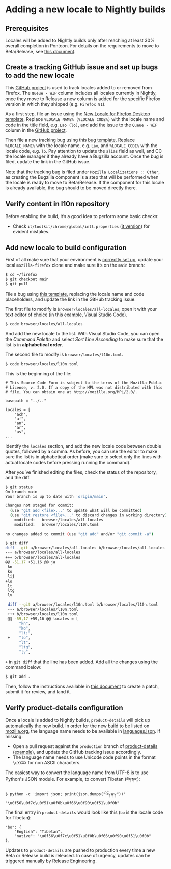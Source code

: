 # Adding a new locale to Nightly builds

<!-- toc -->

## Prerequisites

Locales will be added to Nightly builds only after reaching at least 30% overall completion in Pontoon. For details on the requirements to move to Beta/Release, see [this document](adding_release.md#prerequisites).

## Create a tracking GitHub issue and set up bugs to add the new locale

This [GitHub project](https://github.com/orgs/mozilla-l10n/projects/3/views/1) is used to track locales added to or removed from Firefox. The `Queue - WIP` column includes all locales currently in Nightly, once they move to Release a new column is added for the specific Firefox version in which they shipped (e.g. `Firefox 91`).

As a first step, file an issue using the [New Locale for Firefox Desktop template](https://github.com/mozilla-l10n/pm-projects/issues/new/choose). Replace `%LOCALE_NAME% (%LOCALE_CODE%)` with the locale name and code in the title field, e.g. `Lao (lo)`, and add the issue to the `Queue - WIP` column in the [GitHub project](https://github.com/orgs/mozilla-l10n/projects/3/views/1).

Then file a new tracking bug using this [bug template](https://mzl.la/3vwVtub). Replace `%LOCALE_NAME%` with the locale name, e.g. `Lao`, and `%LOCALE_CODE%` with the locale code, e.g. `lo`. Pay attention to update the `alias` field as well, and CC the locale manager if they already have a Bugzilla account. Once the bug is filed, update the link in the GitHub issue.

Note that the tracking bug is filed under `Mozilla Localizations :: Other`, as creating the Bugzilla component is a step that will be performed when the locale is ready to move to Beta/Release. If the component for this locale is already available, the bug should to be moved directly there.

## Verify content in l10n repository

Before enabling the build, it’s a good idea to perform some basic checks:
* Check `it/toolkit/chrome/global/intl.properties` ([it version](https://github.com/mozilla-l10n/firefox-l10n/blob/main/it/toolkit/chrome/global/intl.properties)) for evident mistakes.

## Add new locale to build configuration

First of all make sure that your environment is [correctly set up](https://firefox-source-docs.mozilla.org/setup/index.html#getting-set-up-to-work-on-the-firefox-codebase), update your local `mozilla-firefox` clone and make sure it’s on the `main` branch:

```BASH
$ cd ~/firefox
$ git checkout main
$ git pull
```

File a bug using [this template](https://mzl.la/3QcddVk), replacing the locale name and code placeholders, and update the link in the GitHub tracking issue.

The first file to modify is `browser/locales/all-locales`, open it with your text editor of choice (in this example, Visual Studio Code).

```BASH
$ code browser/locales/all-locales
```

And add the new locale to the list. With Visual Studio Code, you can open the *Command Palette* and select *Sort Line Ascending* to make sure that the list is in **alphabetical order**.

The second file to modify is `browser/locales/l10n.toml`.

```BASH
$ code browser/locales/l10n.toml
```

This is the beginning of the file:

```
# This Source Code Form is subject to the terms of the Mozilla Public
# License, v. 2.0. If a copy of the MPL was not distributed with this
# file, You can obtain one at http://mozilla.org/MPL/2.0/.

basepath = "../.."

locales = [
    "ach",
    "af",
    "an",
    "ar",
    "as",
...
```

Identify the `locales` section, and add the new locale code between double quotes, followed by a comma. As before, you can use the editor to make sure the list is in alphabetical order (make sure to select only the lines with actual locale codes before pressing running the command).

After you’ve finished editing the files, check the status of the repository, and the diff.

```BASH
$ git status
On branch main
Your branch is up to date with 'origin/main'.

Changes not staged for commit:
  (use "git add <file>..." to update what will be committed)
  (use "git restore <file>..." to discard changes in working directory)
	modified:   browser/locales/all-locales
	modified:   browser/locales/l10n.toml

no changes added to commit (use "git add" and/or "git commit -a")

$ git diff
diff --git a/browser/locales/all-locales b/browser/locales/all-locales
--- a/browser/locales/all-locales
+++ b/browser/locales/all-locales
@@ -51,17 +51,16 @@ ja
 kn
 ko
 lij
+lo
 lt
 ltg
 lv

 diff --git a/browser/locales/l10n.toml b/browser/locales/l10n.toml
 --- a/browser/locales/l10n.toml
 +++ b/browser/locales/l10n.toml
 @@ -59,17 +59,16 @@ locales = [
      "kn",
      "ko",
      "lij",
 +    "lo",
      "lt",
      "ltg",
      "lv",
```

`+` in `git diff` that the line has been added. Add all the changes using the command below:

```BASH
$ git add .
```

Then, follow the instructions available in [this document](https://firefox-source-docs.mozilla.org/contributing/contribution_quickref.html#to-write-a-patch) to create a patch, submit it for review, and land it.

## Verify product-details configuration

Once a locale is added to Nightly builds, `product-details` will pick up automatically the new build. In order for the new build to be listed on [mozilla.org](https://www.mozilla.org/firefox/nightly/all/), the language name needs to be available in [languages.json](https://github.com/mozilla-releng/product-details/blob/production/public/1.0/languages.json). If missing:
* Open a pull request against the `production` branch of [product-details](https://github.com/mozilla-releng/product-details) ([example](https://github.com/mozilla-releng/product-details/pull/4)), and update the GitHub tracking issue accordingly.
* The language name needs to use Unicode code points in the format `\uXXXX` for non ASCII characters.

The easiest way to convert the language name from UTF-8 is to use Python's JSON module. For example, to convert Tibetan (`བོད་སྐད་`):

```
$ python -c 'import json; print(json.dumps("བོད་སྐད་"))'
"\u0f56\u0f7c\u0f51\u0f0b\u0f66\u0f90\u0f51\u0f0b"
```

The final entry in `product-details` would look like this (`bo` is the locale code for Tibetan):

```
"bo": {
    "English": "Tibetan",
    "native": "\u0f56\u0f7c\u0f51\u0f0b\u0f66\u0f90\u0f51\u0f0b"
},
```

Updates to `product-details` are pushed to production every time a new Beta or Release build is released. In case of urgency, updates can be triggered manually by Release Engineering.
